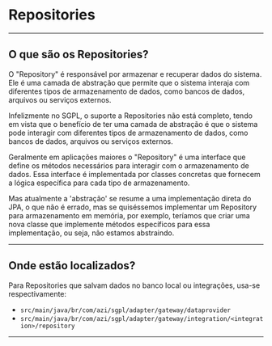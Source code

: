 # Repositories

---

## O que são os Repositories?

O "Repository" é responsável por armazenar e recuperar dados do sistema. Ele é uma camada de abstração que permite que o sistema interaja com diferentes tipos de armazenamento de dados, como bancos de dados, arquivos ou serviços externos.

Infelizmente no SGPL, o suporte a Repositories não está completo, tendo em vista que o benefício de ter uma camada de abstração é que o sistema pode interagir com diferentes tipos de armazenamento de dados, como bancos de dados, arquivos ou serviços externos.

Geralmente em aplicações maiores o "Repository" é uma interface que define os métodos necessários para interagir com o armazenamento de dados. Essa interface é implementada por classes concretas que fornecem a lógica específica para cada tipo de armazenamento.

Mas atualmente a 'abstração' se resume a uma implementação direta do JPA, o que não é errado, mas se quiséssemos implementar um Repository para armazenamento em memória, por exemplo, teríamos que criar uma nova classe que implemente métodos específicos para essa implementação, ou seja, não estamos abstraindo.

---

## Onde estão localizados?

Para Repositories que salvam dados no banco local ou integrações, usa-se respectivamente:

- `src/main/java/br/com/azi/sgpl/adapter/gateway/dataprovider`
- `src/main/java/br/com/azi/sgpl/adapter/gateway/integration/<integration>/repository`

---
